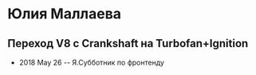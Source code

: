# Юлия Маллаева

## Переход V8 с Crankshaft на Turbofan+Ignition
- 2018 May 26 -- Я.Субботник по фронтенду    
